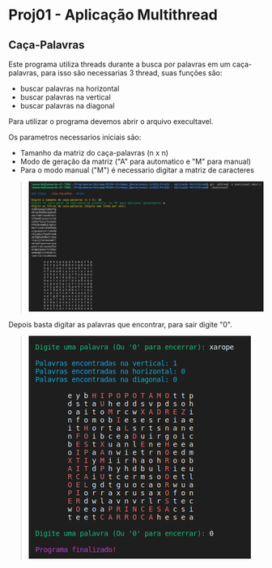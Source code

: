 # Proj01 - Aplicação Multithread
## Caça-Palavras

Este programa utiliza threads durante a busca por palavras em um caça-palavras, para isso são necessarias 3 thread, suas funções são:
- buscar palavras na horizontal
- buscar palavras na vertical
- buscar palavras na diagonal

Para utilizar o programa devemos abrir o arquivo execultavel.

Os parametros necessarios iniciais são: 
- Tamanho da matriz do caça-palavras (n x n)
- Modo de geração da matriz ("A" para automatico e "M" para manual)
- Para o modo manual ("M") é necessario digitar a matriz de caracteres

> ![Entrada](imagens/entrada-caca-palavras.png)

Depois basta digitar as palavras que encontrar, para sair digite "0".

> ![Saida](imagens/saida-caca-pavaras.png)